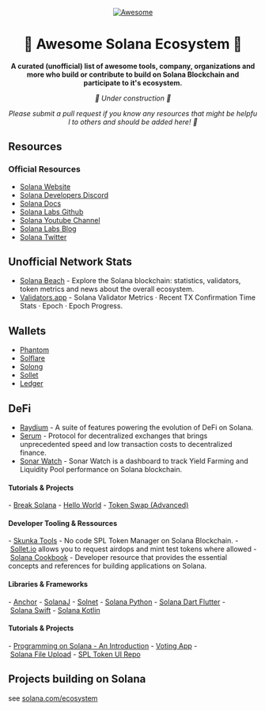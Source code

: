 <div align="center">

[![Awesome](https://awesome.re/badge.svg)](https://awesome.re)

# 🚀 Awesome Solana Ecosystem 🚀
  
 
  **A curated (unofficial) list of awesome tools, company, organizations and more who build or contribute to build on Solana Blockchain and participate to it's ecosystem.**
  
  *🚧 Under construction 🚧*
  
  *Please submit a pull request if you know any resources that might be helpful to others and should be added here! 🙏*
 
 </div>
 
 ## Resources 
  
 ### Official Resources 
 - [Solana Website](https://solana.com) 
 - [Solana Developers Discord](https://discord.com/invite/pquxPsq) 
 - [Solana Docs](https://docs.solana.com) 
 - [Solana Labs Github](https://github.com/solana-labs)  
 - [Solana Youtube Channel](https://www.youtube.com/SolanaFndn)
 - [Solana Labs Blog](https://medium.com/solana-labs) 
 - [Solana Twitter](https://twitter.com/solana)
 
  
 ## Unofficial Network Stats 
 - [Solana Beach](https://solanabeach.io/) - Explore the Solana blockchain: statistics, validators, token metrics and news about the overall ecosystem.
 - [Validators.app](https://www.validators.app/) - Solana Validator Metrics · Recent TX Confirmation Time Stats · Epoch · Epoch Progress.


 ## Wallets
 
 - [Phantom](https://phantom.app/)
 - [Solflare](https://solflare.com/)
 - [Solong](https://solongwallet.io/)
 - [Sollet](https://www.sollet.io/)
 - [Ledger](http://ledger.com/)

 ## DeFi
 
 - [Raydium](https://raydium.io/) - A suite of features powering the evolution of DeFi on Solana.
 - [Serum](https://projectserum.com/) - Protocol for decentralized exchanges that brings unprecedented speed and low transaction costs to decentralized finance.
 - [Sonar Watch](https://sonar.watch/) - Sonar Watch is a dashboard to track Yield Farming and Liquidity Pool performance on Solana blockchain.
  
  
 #### Tutorials & Projects 
 - [Break Solana](https://github.com/solana-labs/break) 
 - [Hello World](https://github.com/solana-labs/example-helloworld) 
 - [Token Swap (Advanced)](https://github.com/solana-labs/solana-program-library/tree/master/token-swap) 
  
 #### Developer Tooling & Ressources
 - [Skunka Tools](https://skunka-tools.xyz) - No code SPL Token Manager on Solana Blockchain.
 - [Sollet.io](https://sollet.io) allows you to request airdops and mint test tokens where allowed 
 - [Solana Cookbook](https://solanacookbook.com/) - Developer resource that provides the essential concepts and references for building applications on Solana.
  
 #### Libraries & Frameworks 
 - [Anchor](https://github.com/project-serum/anchor) 
 - [SolanaJ](https://github.com/p2p-org/solanaj) 
 - [Solnet](https://github.com/bmresearch/Solnet) 
 - [Solana Python](https://pypi.org/project/solana/) 
 - [Solana Dart Flutter](https://github.com/cryptoplease/dart-solana-lib) 
 - [Solana Swift](https://github.com/ajamaica/Solana.Swift) 
 - [Solana Kotlin](https://github.com/ajamaica/Solana.kt) 
  
 #### Tutorials & Projects 
 - [Programming on Solana - An Introduction](https://paulx.dev/blog/2021/01/14/programming-on-solana-an-introduction/) 
 - [Voting App](https://medium.com/@smith_10562/a-simple-solana-dapp-tutorial-6dedbdf65444) 
 - [Solana File Upload](https://github.com/mcf-rocks/solana-upload) 
 - [SPL Token UI Repo](https://github.com/paul-schaaf/spl-token-ui) 
  
 ## Projects building on Solana 
 see [solana.com/ecosystem](https://www.solana.com/ecosystem)
